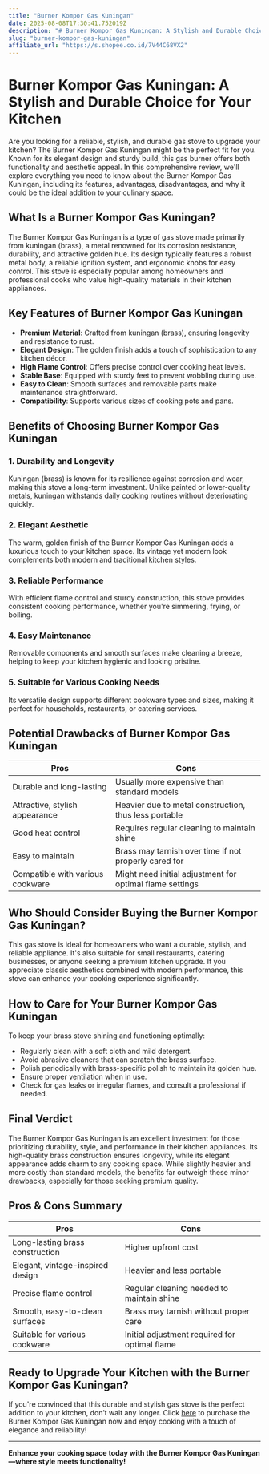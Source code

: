 ```yaml
---
title: "Burner Kompor Gas Kuningan"
date: 2025-08-08T17:30:41.752019Z
description: "# Burner Kompor Gas Kuningan: A Stylish and Durable Choice for Your Kitchen..."
slug: "burner-kompor-gas-kuningan"
affiliate_url: "https://s.shopee.co.id/7V44C68VX2"
---
```

# Burner Kompor Gas Kuningan: A Stylish and Durable Choice for Your Kitchen

Are you looking for a reliable, stylish, and durable gas stove to upgrade your kitchen? The Burner Kompor Gas Kuningan might be the perfect fit for you. Known for its elegant design and sturdy build, this gas burner offers both functionality and aesthetic appeal. In this comprehensive review, we'll explore everything you need to know about the Burner Kompor Gas Kuningan, including its features, advantages, disadvantages, and why it could be the ideal addition to your culinary space.

## What Is a Burner Kompor Gas Kuningan?

The Burner Kompor Gas Kuningan is a type of gas stove made primarily from kuningan (brass), a metal renowned for its corrosion resistance, durability, and attractive golden hue. Its design typically features a robust metal body, a reliable ignition system, and ergonomic knobs for easy control. This stove is especially popular among homeowners and professional cooks who value high-quality materials in their kitchen appliances.

## Key Features of Burner Kompor Gas Kuningan

- **Premium Material**: Crafted from kuningan (brass), ensuring longevity and resistance to rust.
- **Elegant Design**: The golden finish adds a touch of sophistication to any kitchen décor.
- **High Flame Control**: Offers precise control over cooking heat levels.
- **Stable Base**: Equipped with sturdy feet to prevent wobbling during use.
- **Easy to Clean**: Smooth surfaces and removable parts make maintenance straightforward.
- **Compatibility**: Supports various sizes of cooking pots and pans.

## Benefits of Choosing Burner Kompor Gas Kuningan

### 1. Durability and Longevity

Kuningan (brass) is known for its resilience against corrosion and wear, making this stove a long-term investment. Unlike painted or lower-quality metals, kuningan withstands daily cooking routines without deteriorating quickly.

### 2. Elegant Aesthetic

The warm, golden finish of the Burner Kompor Gas Kuningan adds a luxurious touch to your kitchen space. Its vintage yet modern look complements both modern and traditional kitchen styles.

### 3. Reliable Performance

With efficient flame control and sturdy construction, this stove provides consistent cooking performance, whether you're simmering, frying, or boiling.

### 4. Easy Maintenance

Removable components and smooth surfaces make cleaning a breeze, helping to keep your kitchen hygienic and looking pristine.

### 5. Suitable for Various Cooking Needs

Its versatile design supports different cookware types and sizes, making it perfect for households, restaurants, or catering services.

## Potential Drawbacks of Burner Kompor Gas Kuningan

| Pros | Cons |
|---|---|
| Durable and long-lasting | Usually more expensive than standard models |
| Attractive, stylish appearance | Heavier due to metal construction, thus less portable |
| Good heat control | Requires regular cleaning to maintain shine |
| Easy to maintain | Brass may tarnish over time if not properly cared for |
| Compatible with various cookware | Might need initial adjustment for optimal flame settings |

## Who Should Consider Buying the Burner Kompor Gas Kuningan?

This gas stove is ideal for homeowners who want a durable, stylish, and reliable appliance. It's also suitable for small restaurants, catering businesses, or anyone seeking a premium kitchen upgrade. If you appreciate classic aesthetics combined with modern performance, this stove can enhance your cooking experience significantly.

## How to Care for Your Burner Kompor Gas Kuningan

To keep your brass stove shining and functioning optimally:

- Regularly clean with a soft cloth and mild detergent.
- Avoid abrasive cleaners that can scratch the brass surface.
- Polish periodically with brass-specific polish to maintain its golden hue.
- Ensure proper ventilation when in use.
- Check for gas leaks or irregular flames, and consult a professional if needed.

## Final Verdict

The Burner Kompor Gas Kuningan is an excellent investment for those prioritizing durability, style, and performance in their kitchen appliances. Its high-quality brass construction ensures longevity, while its elegant appearance adds charm to any cooking space. While slightly heavier and more costly than standard models, the benefits far outweigh these minor drawbacks, especially for those seeking premium quality.

## Pros & Cons Summary

| Pros | Cons |
|---|---|
| Long-lasting brass construction | Higher upfront cost |
| Elegant, vintage-inspired design | Heavier and less portable |
| Precise flame control | Regular cleaning needed to maintain shine |
| Smooth, easy-to-clean surfaces | Brass may tarnish without proper care |
| Suitable for various cookware | Initial adjustment required for optimal flame |

## Ready to Upgrade Your Kitchen with the Burner Kompor Gas Kuningan?

If you're convinced that this durable and stylish gas stove is the perfect addition to your kitchen, don’t wait any longer. Click [here](https://s.shopee.co.id/7V44C68VX2) to purchase the Burner Kompor Gas Kuningan now and enjoy cooking with a touch of elegance and reliability!

---

**Enhance your cooking space today with the Burner Kompor Gas Kuningan—where style meets functionality!**